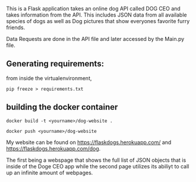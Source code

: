 This is a Flask application takes an online dog API called DOG CEO and takes information from the API. This includes
JSON data from all available species of dogs as well as Dog pictures that show everyones favorite furry friends.

Data Requests are done in the API file and later accessed by the Main.py file. 


## Generating requirements:

from inside the virtualenvironment, 

```
pip freeze > requirements.txt
```

## building the docker container
```
docker build -t <yourname>/dog-website .

docker push <yourname>/dog-website
```

My website can be found on https://flaskdogs.herokuapp.com/ and https://flaskdogs.herokuapp.com/dog.

The first being a webspage that shows the full list of JSON objects that is inside of the Doge CEO app while the second page
utilizes its abiliyt to call up an infinite amount of webpages.

